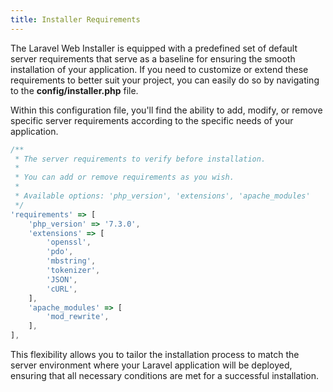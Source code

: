 ```yaml
---
title: Installer Requirements
---
```

The Laravel Web Installer is equipped with a predefined set of default server requirements that serve as a baseline for ensuring the smooth installation of your application. If you need to customize or extend these requirements to better suit your project, you can easily do so by navigating to the **config/installer.php** file.

Within this configuration file, you'll find the ability to add, modify, or remove specific server requirements according to the specific needs of your application.

```js
/**
 * The server requirements to verify before installation.
 *
 * You can add or remove requirements as you wish.
 *
 * Available options: 'php_version', 'extensions', 'apache_modules'
 */
'requirements' => [
    'php_version' => '7.3.0',
    'extensions' => [
        'openssl',
        'pdo',
        'mbstring',
        'tokenizer',
        'JSON',
        'cURL',
    ],
    'apache_modules' => [
        'mod_rewrite',
    ],
],
```

This flexibility allows you to tailor the installation process to match the server environment where your Laravel application will be deployed, ensuring that all necessary conditions are met for a successful installation.
